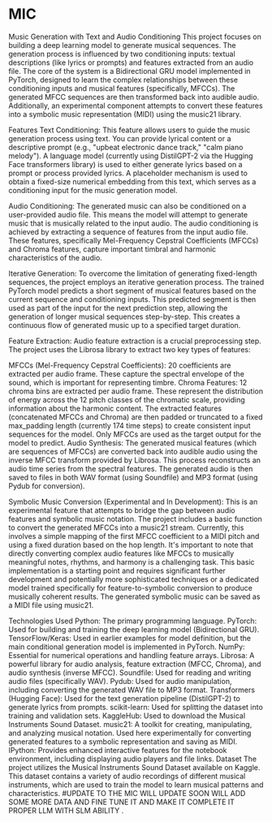 # MIC
Music Generation with Text and Audio Conditioning
This project focuses on building a deep learning model to generate musical sequences. The generation process is influenced by two conditioning inputs: textual descriptions (like lyrics or prompts) and features extracted from an audio file. The core of the system is a Bidirectional GRU model implemented in PyTorch, designed to learn the complex relationships between these conditioning inputs and musical features (specifically, MFCCs). The generated MFCC sequences are then transformed back into audible audio. Additionally, an experimental component attempts to convert these features into a symbolic music representation (MIDI) using the music21 library.

Features
Text Conditioning: This feature allows users to guide the music generation process using text. You can provide lyrical content or a descriptive prompt (e.g., "upbeat electronic dance track," "calm piano melody"). A language model (currently using DistilGPT-2 via the Hugging Face transformers library) is used to either generate lyrics based on a prompt or process provided lyrics. A placeholder mechanism is used to obtain a fixed-size numerical embedding from this text, which serves as a conditioning input for the music generation model.

Audio Conditioning: The generated music can also be conditioned on a user-provided audio file. This means the model will attempt to generate music that is musically related to the input audio. The audio conditioning is achieved by extracting a sequence of features from the input audio file. These features, specifically Mel-Frequency Cepstral Coefficients (MFCCs) and Chroma features, capture important timbral and harmonic characteristics of the audio.

Iterative Generation: To overcome the limitation of generating fixed-length sequences, the project employs an iterative generation process. The trained PyTorch model predicts a short segment of musical features based on the current sequence and conditioning inputs. This predicted segment is then used as part of the input for the next prediction step, allowing the generation of longer musical sequences step-by-step. This creates a continuous flow of generated music up to a specified target duration.

Feature Extraction: Audio feature extraction is a crucial preprocessing step. The project uses the Librosa library to extract two key types of features:

MFCCs (Mel-Frequency Cepstral Coefficients): 20 coefficients are extracted per audio frame. These capture the spectral envelope of the sound, which is important for representing timbre.
Chroma Features: 12 chroma bins are extracted per audio frame. These represent the distribution of energy across the 12 pitch classes of the chromatic scale, providing information about the harmonic content. The extracted features (concatenated MFCCs and Chroma) are then padded or truncated to a fixed max_padding length (currently 174 time steps) to create consistent input sequences for the model. Only MFCCs are used as the target output for the model to predict.
Audio Synthesis: The generated musical features (which are sequences of MFCCs) are converted back into audible audio using the inverse MFCC transform provided by Librosa. This process reconstructs an audio time series from the spectral features. The generated audio is then saved to files in both WAV format (using Soundfile) and MP3 format (using Pydub for conversion).

Symbolic Music Conversion (Experimental and In Development): This is an experimental feature that attempts to bridge the gap between audio features and symbolic music notation. The project includes a basic function to convert the generated MFCCs into a music21 stream. Currently, this involves a simple mapping of the first MFCC coefficient to a MIDI pitch and using a fixed duration based on the hop length. It's important to note that directly converting complex audio features like MFCCs to musically meaningful notes, rhythms, and harmony is a challenging task. This basic implementation is a starting point and requires significant further development and potentially more sophisticated techniques or a dedicated model trained specifically for feature-to-symbolic conversion to produce musically coherent results. The generated symbolic music can be saved as a MIDI file using music21.

Technologies Used
Python: The primary programming language.
PyTorch: Used for building and training the deep learning model (Bidirectional GRU).
TensorFlow/Keras: Used in earlier examples for model definition, but the main conditional generation model is implemented in PyTorch.
NumPy: Essential for numerical operations and handling feature arrays.
Librosa: A powerful library for audio analysis, feature extraction (MFCC, Chroma), and audio synthesis (inverse MFCC).
Soundfile: Used for reading and writing audio files (specifically WAV).
Pydub: Used for audio manipulation, including converting the generated WAV file to MP3 format.
Transformers (Hugging Face): Used for the text generation pipeline (DistilGPT-2) to generate lyrics from prompts.
scikit-learn: Used for splitting the dataset into training and validation sets.
KaggleHub: Used to download the Musical Instruments Sound Dataset.
music21: A toolkit for creating, manipulating, and analyzing musical notation. Used here experimentally for converting generated features to a symbolic representation and saving as MIDI.
IPython: Provides enhanced interactive features for the notebook environment, including displaying audio players and file links.
Dataset
The project utilizes the Musical Instruments Sound Dataset available on Kaggle. This dataset contains a variety of audio recordings of different musical instruments, which are used to train the model to learn musical patterns and characteristics.
#UPDATE TO THE MIC WILL UPDATE SOON WILL ADD SOME MORE DATA AND FINE TUNE IT AND MAKE IT COMPLETE IT PROPER LLM WITH SLM ABILITY .
